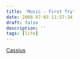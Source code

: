 ```yaml
---
title: 'Music - First Try'
date: 2008-07-03 11:57:34
draft: false
description: ''
tags: [life]
---
```


[Cassius](http://www.blog.big-andy.co.uk/audio/cassiuplay_teaser.mp3)